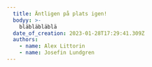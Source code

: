 ```yaml
---
  title: Äntligen på plats igen!
  bodyy: >-
    bläbläbläblä
  date_of_creation: 2023-01-28T17:29:41.309Z
  authors:
    - name: Alex Littorin
    - name: Josefin Lundgren
---
```

